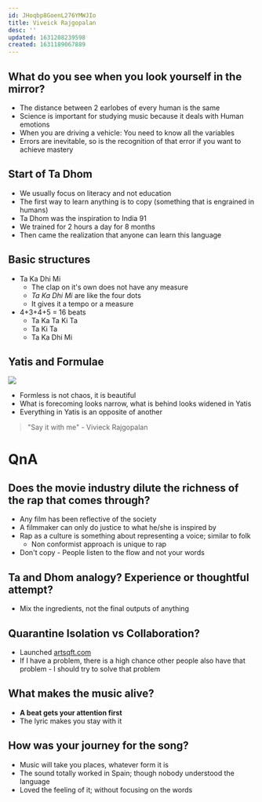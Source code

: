 ```yaml
---
id: JHoqbp8GoenL276YMWJIo
title: Viveick Rajgopalan
desc: ''
updated: 1631208239598
created: 1631189067889
---
```


## What do you see when you look yourself in the mirror? 

* The distance between 2 earlobes of every human is the same 
* Science is important for studying music because it deals with Human emotions 
* When you are driving a vehicle: You need to know all the variables  
* Errors are inevitable, so is the recognition of that error if you want to achieve mastery 

## Start of Ta Dhom
* We usually focus on literacy and not education 
* The first way to learn anything is to copy (something that is engrained in humans) 
* Ta Dhom was the inspiration to India 91 
* We trained for 2 hours a day for 8 months  
* Then came the realization that anyone can learn this language 

## Basic structures
* Ta Ka Dhi Mi 
   * The clap on it's own does not have any measure
   * _Ta Ka Dhi Mi_ are like the four dots 
   * It gives it a tempo or a measure
* 4+3+4+5 = 16 beats
  * Ta Ka Ta Ki Ta
  * Ta Ki Ta 
  * Ta Ka Dhi Mi 

## Yatis and Formulae

![](/assets/images/2021-09-09-17-59-25.png)
* Formless is not chaos, it is beautiful 
* What is forecoming looks narrow, what is behind looks widened in Yatis
* Everything in Yatis is an opposite of another

> "Say it with me" - Vivieck Rajgopalan  

# QnA 
## Does the movie industry dilute the richness of the rap that comes through? 
* Any film has been reflective of the society 
* A filmmaker can only do justice to what he/she is inspired by 
* Rap as a culture is something about representing a voice; similar to folk 
  * Non conformist approach is unique to rap 
* Don't copy - People listen to the flow and not your words 

## Ta and Dhom analogy? Experience or thoughtful attempt?
* Mix the ingredients, not the final outputs of anything 

## Quarantine Isolation vs Collaboration? 
* Launched [artsqft.com](https://artsqft.com)
* If I have a problem, there is a high chance other people also have that problem - I should try to solve that problem 

## What makes the music alive?  
* **A beat gets your attention first** 
* The lyric makes you stay with it

## How was your journey for the song? 
* Music will take you places, whatever form it is 
* The sound totally worked in Spain; though nobody understood the language 
* Loved the feeling of it; without focusing on the words 
